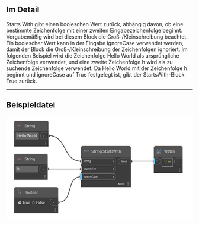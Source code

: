## Im Detail
Starts With gibt einen booleschen Wert zurück, abhängig davon, ob eine bestimmte Zeichenfolge mit einer zweiten Eingabezeichenfolge beginnt. Vorgabemäßig wird bei diesem Block die Groß-/Kleinschreibung beachtet. Ein boolescher Wert kann in der Eingabe ignoreCase verwendet werden, damit der Block die Groß-/Kleinschreibung der Zeichenfolgen ignoriert. Im folgenden Beispiel wird die Zeichenfolge Hello World als ursprüngliche Zeichenfolge verwendet, und eine zweite Zeichenfolge h wird als zu suchende Zeichenfolge verwendet. Da Hello World mit der Zeichenfolge h beginnt und ignoreCase auf True festgelegt ist, gibt der StartsWith-Block True zurück.
___
## Beispieldatei

![StartsWith](./DSCore.String.StartsWith_img.jpg)

